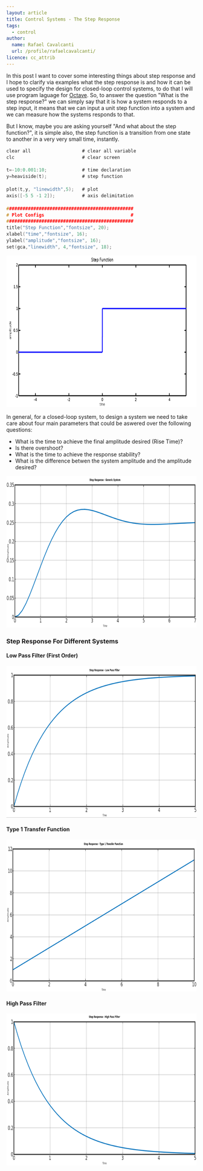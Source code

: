 ```yaml
---
layout: article
title: Control Systems - The Step Response
tags:
  - control
author:
  name: Rafael Cavalcanti
  url: /profile/rafaelcavalcanti/
licence: cc_attrib
---
```


In this post I want to cover some interesting things about step response and I hope to clarify via examples what the step response is and how it can be used to specify the design for closed-loop control systems, to do that I will use program laguage for [Octave](https://www.gnu.org/software/octave/). So, to answer the question "What is the step response?" we can simply say that it is how a system responds to a step input, it means that we can input a unit step function into a system and we can measure how the systems responds to that.

But I know, maybe you are asking yourself "And what about the step function?", it is simple also, the step function is a transition from one state to another in a very very small time, instantly.

```c
clear all                   # clear all variable
clc                         # clear screen

t=-10:0.001:10;             # time declaration
y=heaviside(t);             # step function

plot(t,y, "linewidth",5);   # plot
axis([-5 5 -1 2]);          # axis delimitation

###############################################
# Plot Configs                                #
###############################################
title("Step Function","fontsize", 20);
xlabel("time","fontsize", 16);
ylabel("amplitude","fontsize", 16);
set(gca,"linewidth", 4,"fontsize", 18);
```

<div style="text-align:center"><img src="/images/posts/00015-A.png" width="600" height="400" /></div>

In general, for a closed-loop system, to design a system we need to take care about four main parameters that could be aswered over the following questions:
  * What is the time to achieve the final amplitude desired (Rise Time)?
  * Is there overshoot?
  * What is the time to achieve the response stability?
  * What is the difference betwen the system amplitude and the amplitude desired?

<div style="text-align:center"><img src="/images/posts/00015-E.png" width="600" height="400" /></div>

### Step Response For Different Systems

#### Low Pass Filter (First Order)
<div style="text-align:center"><img src="/images/posts/00015-B.png" width="600" height="400" /></div>

#### Type 1 Transfer Function
<div style="text-align:center"><img src="/images/posts/00015-C.png" width="600" height="400" /></div>

#### High Pass Filter
<div style="text-align:center"><img src="/images/posts/00015-D.png" width="600" height="400" /></div>
